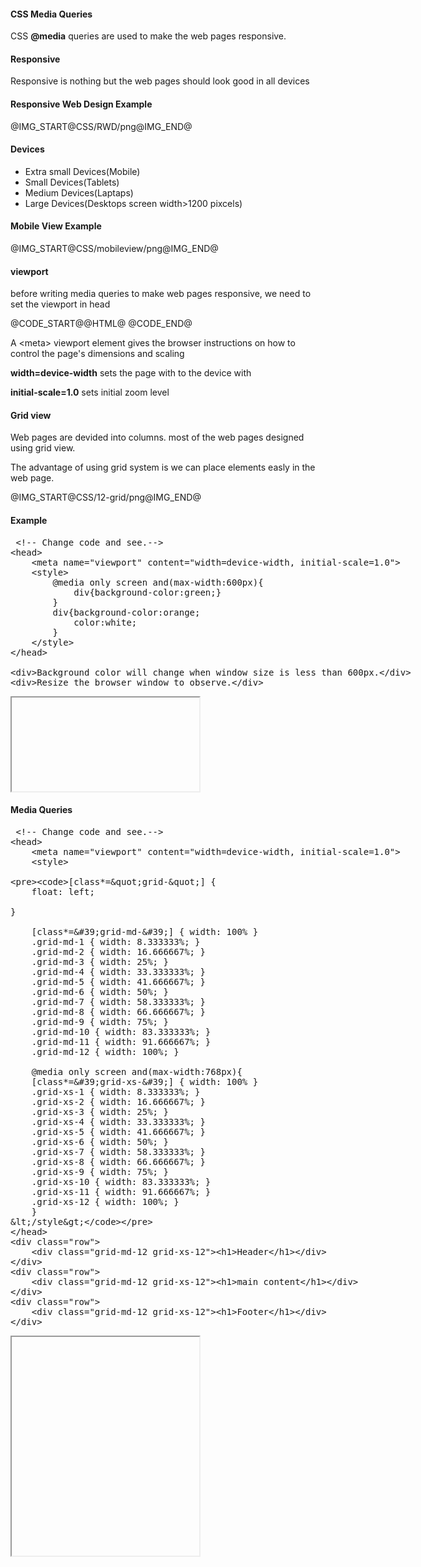 <h4> CSS Media Queries</h4>
<p>CSS <b>@media</b> queries are used to make the web pages responsive.</p>
<h4>Responsive</h4>
<p>Responsive is nothing but the web pages should look good in all devices</p>
<h4>Responsive Web Design Example</h4>
@IMG_START@CSS/RWD/png@IMG_END@
<h4>Devices</h4>
<ul>
	<li>Extra small Devices(Mobile)</li>
	<li>Small Devices(Tablets)</li>
	<li>Medium Devices(Laptaps)</li>
	<li>Large Devices(Desktops screen width>1200 pixcels)</li>
</ul>
<h4>Mobile View Example</h4>
@IMG_START@CSS/mobileview/png@IMG_END@
<h4>viewport</h4>
<p>before writing media queries to make web pages responsive, we need to set the viewport in head</p>

@CODE_START@@HTML@
	<head>
		<meta name="viewport" content="width=device-width, initial-scale=1.0">
	</head>
@CODE_END@
<p>A &lt;meta&gt; viewport element gives the browser instructions on how to control the page's dimensions and scaling</p>
<p><b>width=device-width</b> sets the page with to the device with</p>
<p><b>initial-scale=1.0</b> sets initial zoom level</p>
<h4>Grid view</h4>
<p>Web pages are devided into columns. most of the web pages designed using grid view.</p>
<p>The advantage of using grid system is we can place elements easly in the web page.</p>
@IMG_START@CSS/12-grid/png@IMG_END@
<h4>Example</h4>
<section>  
<div ui-ace ="{useWrapMode: 'true', showGutter : 'true', theme:'monokai', mode: 'html', previewId:'preview1',
	onLoad: htmlcssjsContentOnLoaded,
	rendererOptions: { fontSize: 16 },
	advanced: { highlightActiveLine: true}
}" style="min-height:200px;"><xmp> <!-- Change code and see.-->
<head>
	<meta name="viewport" content="width=device-width, initial-scale=1.0">
	<style>
		@media only screen and(max-width:600px){
			div{background-color:green;}
		}
		div{background-color:orange;
			color:white;
		}
	</style>
</head>

<div>Background color will change when window size is less than 600px.</div>
<div>Resize the browser window to observe.</div>
</xmp>
</div>
<div>
	<iframe id="preview1"></iframe>
</div>
</section>
<h4>Media Queries</h4>
<section>  
<div ui-ace ="{useWrapMode: 'true', showGutter : 'true', theme:'monokai', mode: 'html', previewId:'preview2',
	onLoad: htmlcssjsContentOnLoaded,
	rendererOptions: { fontSize: 16 },
	advanced: { highlightActiveLine: true}
}" style="min-height:500px;"><xmp> <!-- Change code and see.-->
<head>
	<meta name="viewport" content="width=device-width, initial-scale=1.0">
	<style>

	[class*="grid-"] {
		float: left;
		
	}
		
		[class*='grid-md-'] { width: 100% }
		.grid-md-1 { width: 8.333333%; }
		.grid-md-2 { width: 16.666667%; }
		.grid-md-3 { width: 25%; }
		.grid-md-4 { width: 33.333333%; }
		.grid-md-5 { width: 41.666667%; }
		.grid-md-6 { width: 50%; }
		.grid-md-7 { width: 58.333333%; }
		.grid-md-8 { width: 66.666667%; }
		.grid-md-9 { width: 75%; }
		.grid-md-10 { width: 83.333333%; }
		.grid-md-11 { width: 91.666667%; }
		.grid-md-12 { width: 100%; }
		
		@media only screen and(max-width:768px){
		[class*='grid-xs-'] { width: 100% }
		.grid-xs-1 { width: 8.333333%; }
		.grid-xs-2 { width: 16.666667%; }
		.grid-xs-3 { width: 25%; }
		.grid-xs-4 { width: 33.333333%; }
		.grid-xs-5 { width: 41.666667%; }
		.grid-xs-6 { width: 50%; }
		.grid-xs-7 { width: 58.333333%; }
		.grid-xs-8 { width: 66.666667%; }
		.grid-xs-9 { width: 75%; }
		.grid-xs-10 { width: 83.333333%; }
		.grid-xs-11 { width: 91.666667%; }
		.grid-xs-12 { width: 100%; }
		}
	</style>
</head>
<div class="row">
	<div class="grid-md-12 grid-xs-12"><h1>Header</h1></div>
</div>
<div class="row">
	<div class="grid-md-12 grid-xs-12"><h1>main content</h1></div>
</div>
<div class="row">
	<div class="grid-md-12 grid-xs-12"><h1>Footer</h1></div>
</div>
</xmp>
</div>
<div>
	<iframe id="preview2" style="min-height:350px;"></iframe>
</div>
</section>
